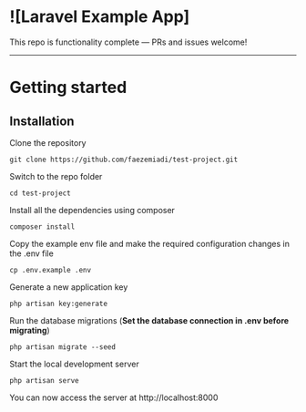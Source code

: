 # ![Laravel Example App]

This repo is functionality complete — PRs and issues welcome!

----------

# Getting started

## Installation

Clone the repository

    git clone https://github.com/faezemiadi/test-project.git

Switch to the repo folder

    cd test-project

Install all the dependencies using composer

    composer install

Copy the example env file and make the required configuration changes in the .env file

    cp .env.example .env

Generate a new application key

    php artisan key:generate

Run the database migrations (**Set the database connection in .env before migrating**)

    php artisan migrate --seed

Start the local development server

    php artisan serve

You can now access the server at http://localhost:8000
